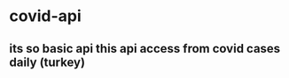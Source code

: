 # covid-api
its so basic api 
this api access from covid cases daily (turkey)
-----------------------------------------------
